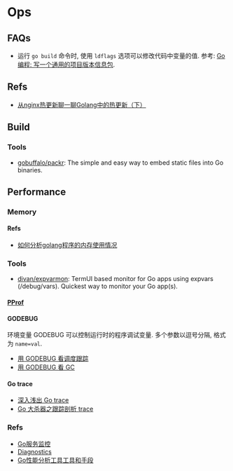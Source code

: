 # Ops

## FAQs
* 运行 `go build` 命令时, 使用 `ldflags` 选项可以修改代码中变量的值. 参考: [Go 编程: 写一个通用的项目版本信息包](https://www.gitdig.com/go-build-version/).

## Refs
* [从nginx热更新聊一聊Golang中的热更新（下）](https://zhuanlan.zhihu.com/p/59196185)


## Build
### Tools
* [gobuffalo/packr](https://github.com/gobuffalo/packr): The simple and easy way to embed static files into Go binaries.


## Performance
### Memory
#### Refs
* [如何分析golang程序的内存使用情况](https://pengrl.com/p/24169/)

### Tools
* [divan/expvarmon](https://github.com/divan/expvarmon): TermUI based monitor for Go apps using expvars (/debug/vars). Quickest way to monitor your Go app(s).

#### [PProf](pprof.md)

#### GODEBUG
环境变量 GODEBUG 可以控制运行时的程序调试变量. 多个参数以逗号分隔, 格式为 `name=val`.

* [用 GODEBUG 看调度跟踪](https://github.com/eddycjy/blog/blob/master/tools/godebug-sched.md)
* [用 GODEBUG 看 GC](https://github.com/eddycjy/blog/blob/master/tools/godebug-gc.md)

#### Go trace
* [深入浅出 Go trace](https://www.itcodemonkey.com/article/5419.html)
* [Go 大杀器之跟踪剖析 trace](https://github.com/eddycjy/blog/blob/master/tools/go-tool-trace.md)

### Refs
* [Go服务监控](https://www.cnblogs.com/52fhy/p/11828448.html)
* [Diagnostics](https://cyningsun.github.io/07-21-2019/go-diagnostics-cn.html)
* [Go性能分析工具工具和手段](https://colobu.com/2019/05/22/profilinggo/)
